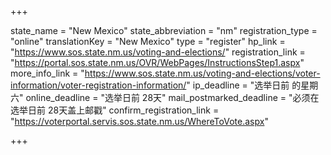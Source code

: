 +++

state_name = "New Mexico"
state_abbreviation = "nm"
registration_type = "online"
translationKey = "New Mexico"
type = "register"
hp_link = "https://www.sos.state.nm.us/voting-and-elections/"
registration_link = "https://portal.sos.state.nm.us/OVR/WebPages/InstructionsStep1.aspx"
more_info_link = "https://www.sos.state.nm.us/voting-and-elections/voter-information/voter-registration-information/"
ip_deadline = "选举日前 的星期六"
online_deadline = "选举日前 28天"
mail_postmarked_deadline = "必须在选举日前 28天盖上邮戳"
confirm_registration_link = "https://voterportal.servis.sos.state.nm.us/WhereToVote.aspx"

+++